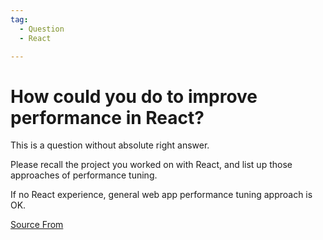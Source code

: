 ```yaml
---
tag:
  - Question
  - React

---
```

  
# How could you do to improve performance in React?

This is a question without absolute right answer.

Please recall the project you worked on with React, and list up those approaches of performance tuning.

If no React experience, general web app performance tuning approach is OK.


[Source From](https://bigfrontend.dev/question/How-coud-you-do-to-improve-performance-in-React)

  
